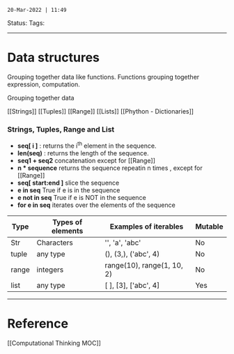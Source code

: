 `20-Mar-2022 | 11:49`

Status: 
Tags:

---
# Data structures

Grouping together data like functions. Functions grouping together expression, computation. 

Grouping together data

[[Strings]]
[[Tuples]] 
[[Range]]
[[Lists]]
[[Phython - Dictionaries]]

### Strings, Tuples, Range and List
- **seq[ i ]** : returns the i<sup>th</sup> element in the sequence.
- **len(seq)** : returns the length of the sequence.
- **seq1 + seq2** concatenation except for [[Range]]
- **n \* sequence** returns the sequence repeatin n times , except for [[Range]]
- **seq[ start:end ]** slice the sequence
- **e in seq** True if e is in the sequence
- **e not in seq** True if e is NOT in the sequence
- **for e in seq** iterates over the elements of the sequence


| **Type**| **Types of elements**| **Examples of iterables** | **Mutable** |
|-----|------------------|-----------------------|---------|
| Str |    Characters    | '', 'a', 'abc'        |   No    |
| tuple |    any type    | (), (3,), ('abc', 4)  |   No    |
 |  range | integers | range(10), range(1, 10, 2) | No |
 | list | any type | [ ], [3],  ['abc', 4]       | Yes |








---
# Reference

[[Computational Thinking MOC]]
